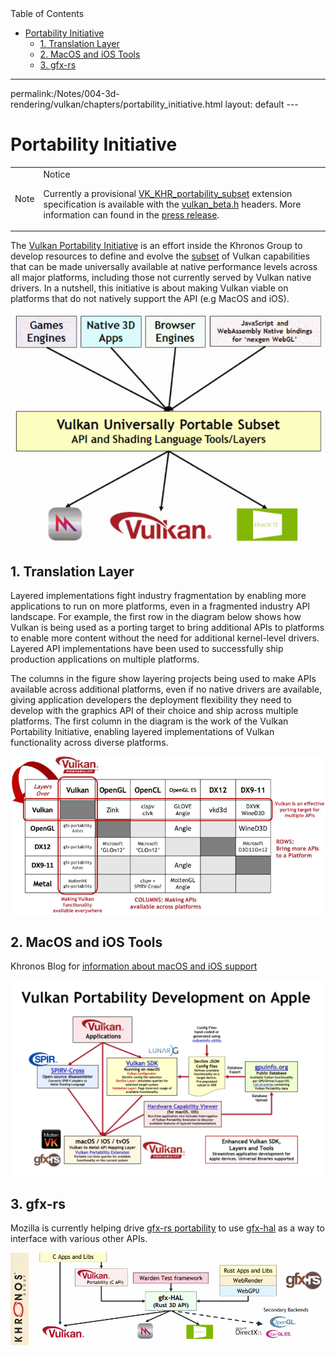 <div id="toc" class="toc">
<div id="toctitle">Table of Contents</div>
<ul class="sectlevel0">
<li><a href="#portability-initiative">Portability Initiative</a>
<ul class="sectlevel1">
<li><a href="#_translation_layer">1. Translation Layer</a></li>
<li><a href="#_macos_and_ios_tools">2. MacOS and iOS Tools</a></li>
<li><a href="#_gfx_rs">3. gfx-rs</a></li>
</ul>
</li>
</ul>
</div>
<hr>
<div class="paragraph">
<p>permalink:/Notes/004-3d-rendering/vulkan/chapters/portability_initiative.html
layout: default
---</p>
</div>
<h1 id="portability-initiative" class="sect0">Portability Initiative</h1>
<div class="admonitionblock note">
<table>
<tr>
<td class="icon">
<div class="title">Note</div>
</td>
<td class="content">
<div class="title">Notice</div>
<div class="paragraph">
<p>Currently a provisional <a href="https://www.khronos.org/registry/vulkan/specs/1.3-extensions/man/html/VK_KHR_portability_subset.html">VK_KHR_portability_subset</a> extension specification is available with the <a href="https://github.com/KhronosGroup/Vulkan-Headers/blob/main/include/vulkan/vulkan_beta.h">vulkan_beta.h</a> headers. More information can found in the <a href="https://www.khronos.org/blog/fighting-fragmentation-vulkan-portability-extension-released-implementations-shipping">press release</a>.</p>
</div>
</td>
</tr>
</table>
</div>
<div class="paragraph">
<p>The <a href="https://www.vulkan.org/portability">Vulkan Portability Initiative</a> is an effort inside the Khronos Group to develop resources to define and evolve the <a href="https://github.com/KhronosGroup/Vulkan-Portability">subset</a> of Vulkan capabilities that can be made universally available at native performance levels across all major platforms, including those not currently served by Vulkan native drivers. In a nutshell, this initiative is about making Vulkan viable on platforms that do not natively support the API (e.g MacOS and iOS).</p>
</div>
<div class="imageblock">
<div class="content">
<img src="images/portability_initiative_overview.png" alt="portability_initiative_overview.png">
</div>
</div>
<div class="sect1">
<h2 id="_translation_layer">1. Translation Layer</h2>
<div class="sectionbody">
<div class="paragraph">
<p>Layered implementations fight industry fragmentation by enabling more applications to run on more platforms, even in a fragmented industry API landscape.  For example, the first row in the diagram below shows how Vulkan is being used as a porting target to bring additional APIs to platforms to enable more content without the need for additional kernel-level drivers.  Layered API implementations have been used to successfully ship production applications on multiple platforms.</p>
</div>
<div class="paragraph">
<p>The columns in the figure show layering projects being used to make APIs available across additional platforms, even if no native drivers are available, giving application developers the deployment flexibility they need to develop with the graphics API of their choice and ship across multiple platforms.  The first column in the diagram is the work of the Vulkan Portability Initiative, enabling layered implementations of Vulkan functionality across diverse platforms.</p>
</div>
<div class="imageblock">
<div class="content">
<img src="images/portability_initiative_table.png" alt="portability_initiative_table.png">
</div>
</div>
</div>
</div>
<div class="sect1">
<h2 id="_macos_and_ios_tools">2. MacOS and iOS Tools</h2>
<div class="sectionbody">
<div class="paragraph">
<p>Khronos Blog for <a href="https://www.khronos.org/blog/new-release-of-vulkan-sdk">information about macOS and iOS support</a></p>
</div>
<div class="imageblock">
<div class="content">
<img src="images/portability_initiative_macos.png" alt="portability_initiative_macos.png">
</div>
</div>
</div>
</div>
<div class="sect1">
<h2 id="_gfx_rs">3. gfx-rs</h2>
<div class="sectionbody">
<div class="paragraph">
<p>Mozilla is currently helping drive <a href="https://github.com/gfx-rs/portability">gfx-rs portability</a> to use <a href="https://gfx-rs.github.io/2017/07/24/low-level.html">gfx-hal</a> as a way to interface with various other APIs.</p>
</div>
<div class="imageblock">
<div class="content">
<img src="images/portability_initiative_gfxrs.png" alt="portability_initiative_gfxrs.png">
</div>
</div>
</div>
</div>